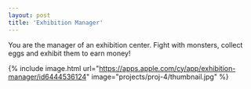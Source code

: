 ```yaml
---
layout: post
title: 'Exhibition Manager'
---
```


You are the manager of an exhibition center. Fight with monsters, collect eggs and exhibit them to earn money!

{% include image.html url="https://apps.apple.com/cy/app/exhibition-manager/id6444536124" image="projects/proj-4/thumbnail.jpg" %}
